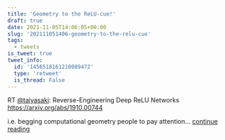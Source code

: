 ```yaml
---
title: 'Geometry to the ReLU-cue!'
draft: true
date: 2021-11-05T14:06:05+00:00
slug: '202111051406-geometry-to-the-relu-cue'
tags:
  - tweets
is_tweet: true
tweet_info:
  id: '1456518161210089472'
  type: 'retweet'
  is_thread: False
---
```




RT [@taiyasaki](https://x.com/taiyasaki): Reverse-Engineering Deep ReLU Networks
<https://arxiv.org/abs/1910.00744>

i.e. begging computational geometry people to pay attention… [continue reading](https://x.com/sytelus/status/1456518161210089472)
